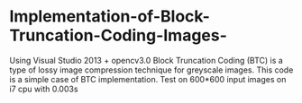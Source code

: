 # Implementation-of-Block-Truncation-Coding-Images-
Using Visual Studio 2013 + opencv3.0
Block Truncation Coding (BTC) is a type of lossy image compression technique for greyscale images. 
This code is a simple case of BTC implementation.
Test on 600*600 input images on i7 cpu with 0.003s  
